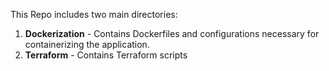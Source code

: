 This Repo includes two main directories:

1. **Dockerization** - Contains Dockerfiles and configurations necessary for containerizing the application.
2. **Terraform** - Contains Terraform scripts

